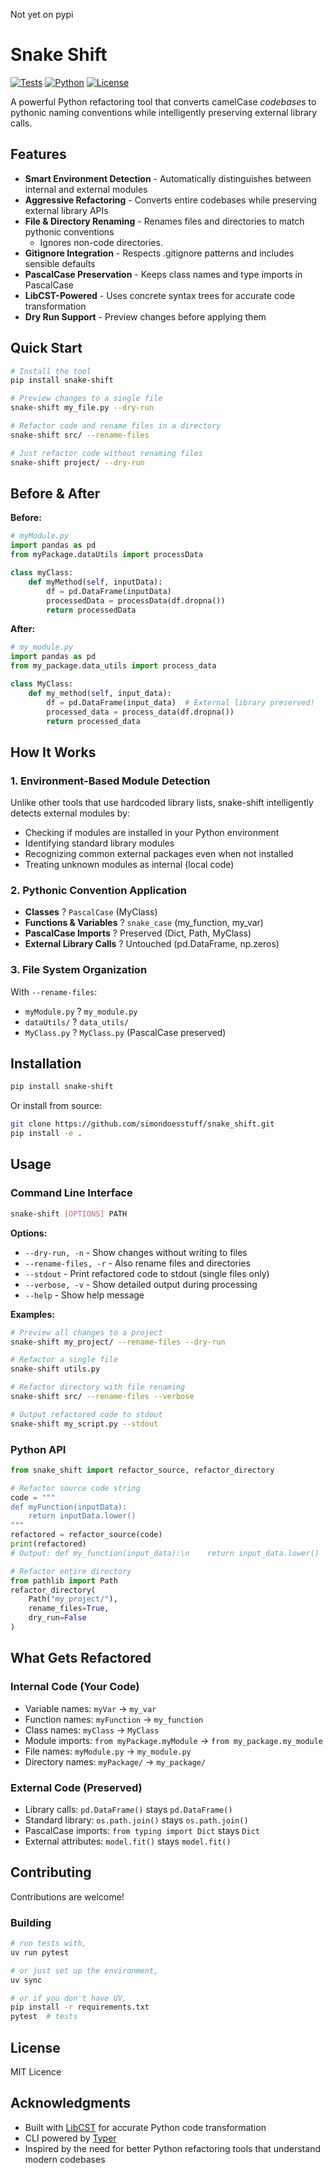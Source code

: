 Not yet on pypi

# Snake Shift

[![Tests](https://img.shields.io/badge/tests-95%2F64%20passing-brightgreen)](https://github.com/simondoesstuff/snake_shift)
[![Python](https://img.shields.io/badge/python-3.13%2B-blue)](https://python.org)
[![License](https://img.shields.io/badge/license-MIT-green)](LICENSE)

A powerful Python refactoring tool that converts camelCase _codebases_ to pythonic naming conventions while intelligently preserving external library calls.

## Features

- **Smart Environment Detection** - Automatically distinguishes between internal and external modules
- **Aggressive Refactoring** - Converts entire codebases while preserving external library APIs
- **File & Directory Renaming** - Renames files and directories to match pythonic conventions
  - Ignores non-code directories.
- **Gitignore Integration** - Respects .gitignore patterns and includes sensible defaults
- **PascalCase Preservation** - Keeps class names and type imports in PascalCase
- **LibCST-Powered** - Uses concrete syntax trees for accurate code transformation
- **Dry Run Support** - Preview changes before applying them

## Quick Start

```bash
# Install the tool
pip install snake-shift

# Preview changes to a single file
snake-shift my_file.py --dry-run

# Refactor code and rename files in a directory
snake-shift src/ --rename-files

# Just refactor code without renaming files
snake-shift project/ --dry-run
```

## Before & After

**Before:**

```python
# myModule.py
import pandas as pd
from myPackage.dataUtils import processData

class myClass:
    def myMethod(self, inputData):
        df = pd.DataFrame(inputData)
        processedData = processData(df.dropna())
        return processedData
```

**After:**

```python
# my_module.py
import pandas as pd
from my_package.data_utils import process_data

class MyClass:
    def my_method(self, input_data):
        df = pd.DataFrame(input_data)  # External library preserved!
        processed_data = process_data(df.dropna())
        return processed_data
```

## How It Works

### 1. Environment-Based Module Detection

Unlike other tools that use hardcoded library lists, snake-shift intelligently detects external modules by:

- Checking if modules are installed in your Python environment
- Identifying standard library modules
- Recognizing common external packages even when not installed
- Treating unknown modules as internal (local code)

### 2. Pythonic Convention Application

- **Classes** ? `PascalCase` (MyClass)
- **Functions & Variables** ? `snake_case` (my_function, my_var)
- **PascalCase Imports** ? Preserved (Dict, Path, MyClass)
- **External Library Calls** ? Untouched (pd.DataFrame, np.zeros)

### 3. File System Organization

With `--rename-files`:

- `myModule.py` ? `my_module.py`
- `dataUtils/` ? `data_utils/`
- `MyClass.py` ? `MyClass.py` (PascalCase preserved)

## Installation

```bash
pip install snake-shift
```

Or install from source:

```bash
git clone https://github.com/simondoesstuff/snake_shift.git
pip install -e .
```

## Usage

### Command Line Interface

```bash
snake-shift [OPTIONS] PATH
```

**Options:**

- `--dry-run, -n` - Show changes without writing to files
- `--rename-files, -r` - Also rename files and directories
- `--stdout` - Print refactored code to stdout (single files only)
- `--verbose, -v` - Show detailed output during processing
- `--help` - Show help message

**Examples:**

```bash
# Preview all changes to a project
snake-shift my_project/ --rename-files --dry-run

# Refactor a single file
snake-shift utils.py

# Refactor directory with file renaming
snake-shift src/ --rename-files --verbose

# Output refactored code to stdout
snake-shift my_script.py --stdout
```

### Python API

```python
from snake_shift import refactor_source, refactor_directory

# Refactor source code string
code = """
def myFunction(inputData):
    return inputData.lower()
"""
refactored = refactor_source(code)
print(refactored)
# Output: def my_function(input_data):\n    return input_data.lower()

# Refactor entire directory
from pathlib import Path
refactor_directory(
    Path("my_project/"),
    rename_files=True,
    dry_run=False
)
```

## What Gets Refactored

### Internal Code (Your Code)

- Variable names: `myVar` $\to$ `my_var`
- Function names: `myFunction` $\to$ `my_function`
- Class names: `myClass` $\to$ `MyClass`
- Module imports: `from myPackage.myModule` $\to$ `from my_package.my_module`
- File names: `myModule.py` $\to$ `my_module.py`
- Directory names: `myPackage/` $\to$ `my_package/`

### External Code (Preserved)

- Library calls: `pd.DataFrame()` stays `pd.DataFrame()`
- Standard library: `os.path.join()` stays `os.path.join()`
- PascalCase imports: `from typing import Dict` stays `Dict`
- External attributes: `model.fit()` stays `model.fit()`

## Contributing

Contributions are welcome!

### Building

```bash
# run tests with,
uv run pytest

# or just set up the environment,
uv sync

# or if you don't have UV,
pip install -r requirements.txt
pytest  # tests
```

## License

MIT Licence

## Acknowledgments

- Built with [LibCST](https://libcst.readthedocs.io/) for accurate Python code transformation
- CLI powered by [Typer](https://typer.tiangolo.com/)
- Inspired by the need for better Python refactoring tools that understand modern codebases
